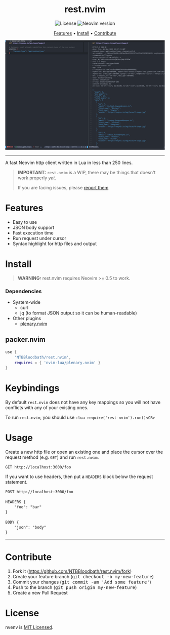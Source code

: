 <div align="center">

# rest.nvim

![License](https://img.shields.io/github/license/NTBBloodbath/doom-nvim?style=flat-square)
![Neovim version](https://img.shields.io/badge/Neovim-0.5-57A143?style=flat-square&logo=neovim)

[Features](#features) • [Install](#install) • [Contribute](#contribute)

![Demo](./assets/demo.png)

</div>

---

A fast Neovim http client written in Lua in less than 250 lines.

> **IMPORTANT:** `rest.nvim` is a WIP, there may be things that doesn't work properly _yet_.
>
> If you are facing issues, please [report them](https://github.com/NTBBloodbath/rest.nvim/issues/new)

# Features

- Easy to use
- JSON body support
- Fast execution time
- Run request under cursor
- Syntax highlight for http files and output

# Install

> **WARNING:** rest.nvim requires Neovim >= 0.5 to work.

### Dependencies

- System-wide
  - curl
  - jq (to format JSON output so it can be human-readable)
- Other plugins
  - [plenary.nvim](https://github.com/nvim-lua/plenary.nvim)

## packer.nvim

```lua
use {
    'NTBBloodbath/rest.nvim',
    requires = { 'nvim-lua/plenary.nvim' }
}
```

# Keybindings

By default `rest.nvim` does not have any key mappings so you will not have
conflicts with any of your existing ones.

To run `rest.nvim`, you should use `:lua require('rest-nvim').run()<CR>`

# Usage

Create a new http file or open an existing one and place the cursor over the
request method (e.g. `GET`) and run `rest.nvim`.

```http
GET http://localhost:3000/foo
```

If you want to use headers, then put a `HEADERS` block below the request statement.

```http
POST http://localhost:3000/foo

HEADERS {
    "foo": "bar"
}

BODY {
    "json": "body"
}
```

---

# Contribute

1. Fork it (https://github.com/NTBBloodbath/rest.nvim/fork)
2. Create your feature branch (<kbd>git checkout -b my-new-feature</kbd>)
3. Commit your changes (<kbd>git commit -am 'Add some feature'</kbd>)
4. Push to the branch (<kbd>git push origin my-new-feature</kbd>)
5. Create a new Pull Request

# License

nvenv is [MIT Licensed](./LICENSE).
